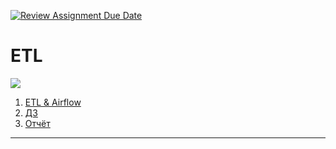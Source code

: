 [![Review Assignment Due Date](https://classroom.github.com/assets/deadline-readme-button-24ddc0f5d75046c5622901739e7c5dd533143b0c8e959d652212380cedb1ea36.svg)](https://classroom.github.com/a/nIW3_9ST)
# ETL

![][img]

1. [ETL & Airflow][etl]
2. [ДЗ][homework]
3. [Отчёт][homework_report]

---

[img]: assets/img/img.png

[etl]: assets/materials/etl.md "ETL"

[homework]: assets/materials/homework.md "homework"

[homework_report]: assets/materials/homework_report.md "homework_report"
